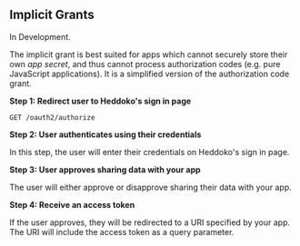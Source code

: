 ## Implicit Grants

<aside class="warning">
In Development.
</aside>

The implicit grant is best suited for apps which cannot securely store their own *app secret*, and thus cannot process authorization codes (e.g. pure JavaScript applications). It is a simplified version of the authorization code grant.

**Step 1: Redirect user to Heddoko's sign in page**

`GET /oauth2/authorize`

**Step 2: User authenticates using their credentials**

In this step, the user will enter their credentials on Heddoko's sign in page.

**Step 3: User approves sharing data with your app**

The user will either approve or disapprove sharing their data with your app.

**Step 4: Receive an access token**

If the user approves, they will be redirected to a URI specified by your app. The URI will include the access token as a query parameter.
